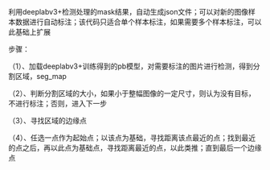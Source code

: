 利用deeplabv3+检测处理的mask结果，自动生成json文件；可以对新的图像样本数据进行自动标注；该代码只适合单个样本标注，如果需要多个样本标注，可以此基础上扩展

步骤：

（1）、加载deeplabv3+训练得到的pb模型，对需要标注的图片进行检测，得到分割区域，seg_map

（2）、判断分割区域的大小，如果小于整幅图像的一定尺寸，则认为没有目标，不进行标注；否则，进入下一步

（3）、寻找区域的边缘点

（4）、任选一点作为起始点；以该点为基础，寻找距离该点最近的点；找到最近的点之后，再以此点为基础点，寻找距离最近的点，以此类推；直到最后一个边缘点
